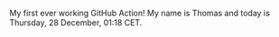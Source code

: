 My first ever working GitHub Action!
My name is Thomas and today is Thursday, 28 December, 01:18 CET. 
